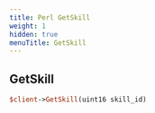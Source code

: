 ```yaml
---
title: Perl GetSkill
weight: 1
hidden: true
menuTitle: GetSkill
---
```

## GetSkill
```perl
$client->GetSkill(uint16 skill_id)
```